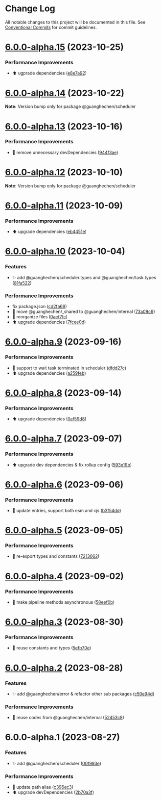 # Change Log

All notable changes to this project will be documented in this file.
See [Conventional Commits](https://conventionalcommits.org) for commit guidelines.

# [6.0.0-alpha.15](https://github.com/guanghechen/sora/compare/@guanghechen/scheduler@6.0.0-alpha.14...@guanghechen/scheduler@6.0.0-alpha.15) (2023-10-25)


### Performance Improvements

* ⬆️ ugprade dependencies ([e8e7a92](https://github.com/guanghechen/sora/commit/e8e7a92f58fbeee3afbb04e1ef023a894249c0bc))





# [6.0.0-alpha.14](https://github.com/guanghechen/sora/compare/@guanghechen/scheduler@6.0.0-alpha.13...@guanghechen/scheduler@6.0.0-alpha.14) (2023-10-22)

**Note:** Version bump only for package @guanghechen/scheduler





# [6.0.0-alpha.13](https://github.com/guanghechen/sora/compare/@guanghechen/scheduler@6.0.0-alpha.12...@guanghechen/scheduler@6.0.0-alpha.13) (2023-10-16)


### Performance Improvements

* 🔧 remove unnecessary devDependencies ([944f3ae](https://github.com/guanghechen/sora/commit/944f3aee64e68ce52ca30237c7d0240a82c9c58f))





# [6.0.0-alpha.12](https://github.com/guanghechen/sora/compare/@guanghechen/scheduler@6.0.0-alpha.11...@guanghechen/scheduler@6.0.0-alpha.12) (2023-10-10)

**Note:** Version bump only for package @guanghechen/scheduler





# [6.0.0-alpha.11](https://github.com/guanghechen/sora/compare/@guanghechen/scheduler@6.0.0-alpha.10...@guanghechen/scheduler@6.0.0-alpha.11) (2023-10-09)


### Performance Improvements

* ⬆️ upgrade dependencies ([eb4451e](https://github.com/guanghechen/sora/commit/eb4451e96c1ecfeb64ec085edf1fadc9774a4c0a))





# [6.0.0-alpha.10](https://github.com/guanghechen/sora/compare/@guanghechen/scheduler@6.0.0-alpha.9...@guanghechen/scheduler@6.0.0-alpha.10) (2023-10-04)


### Features

* ✨ add @guanghechen/scheduler.types and @guanghechen/task.types ([81fa522](https://github.com/guanghechen/sora/commit/81fa52203ace549fc15da97218bd38a31eda4af9))


### Performance Improvements

* fix package.json ([cd2fa69](https://github.com/guanghechen/sora/commit/cd2fa697ddd21890582e41e2d6b1115ec57baedb))
* :truck:  move @guanghechen/_shared to @guanghechen/internal ([73a08c9](https://github.com/guanghechen/sora/commit/73a08c918d5bf1eeb3c6daa69dc50169198b77bf))
* 🎨 reorganize files ([0aef7fc](https://github.com/guanghechen/sora/commit/0aef7fce0cca25b2f4c40ba5881a37cdd1bcb40f))
* ⬆️ upgrade dependencies ([7fcee0d](https://github.com/guanghechen/sora/commit/7fcee0de7b515b1cc9e18758c2be1f38a7374cfb))





# [6.0.0-alpha.9](https://github.com/guanghechen/sora/compare/@guanghechen/scheduler@6.0.0-alpha.8...@guanghechen/scheduler@6.0.0-alpha.9) (2023-09-16)


### Performance Improvements

* 🎨 support to wait task terminated in scheduler ([dfdd27c](https://github.com/guanghechen/sora/commit/dfdd27c3aa7368121873879929e6abd00a031a67))
* ⬆️ upgrade dependencies ([a259feb](https://github.com/guanghechen/sora/commit/a259feba5933148a34e4f498c9b883a5f87b7b50))





# [6.0.0-alpha.8](https://github.com/guanghechen/sora/compare/@guanghechen/scheduler@6.0.0-alpha.7...@guanghechen/scheduler@6.0.0-alpha.8) (2023-09-14)


### Performance Improvements

* ⬆️ upgrade dependencies ([0af59d8](https://github.com/guanghechen/sora/commit/0af59d85d8c2c514f57e5289e87f0a3cbb6ab5ab))





# [6.0.0-alpha.7](https://github.com/guanghechen/sora/compare/@guanghechen/scheduler@6.0.0-alpha.6...@guanghechen/scheduler@6.0.0-alpha.7) (2023-09-07)


### Performance Improvements

* ⬆️ upgrade dev dependencies & fix rollup config ([593e19b](https://github.com/guanghechen/sora/commit/593e19bf68c159ec4f9f5d34a567c832997b5055))





# [6.0.0-alpha.6](https://github.com/guanghechen/sora/compare/@guanghechen/scheduler@6.0.0-alpha.5...@guanghechen/scheduler@6.0.0-alpha.6) (2023-09-06)


### Performance Improvements

* 🔧 update entries, support both esm and cjs ([b3f54dd](https://github.com/guanghechen/sora/commit/b3f54dde89d3b079c422e062cef795194482e165))





# [6.0.0-alpha.5](https://github.com/guanghechen/sora/compare/@guanghechen/scheduler@6.0.0-alpha.4...@guanghechen/scheduler@6.0.0-alpha.5) (2023-09-05)


### Performance Improvements

* 🎨 re-export types and constants ([7213062](https://github.com/guanghechen/sora/commit/721306218d253c3dad6549f145cf51c81e86d9ad))





# [6.0.0-alpha.4](https://github.com/guanghechen/sora/compare/@guanghechen/scheduler@6.0.0-alpha.3...@guanghechen/scheduler@6.0.0-alpha.4) (2023-09-02)


### Performance Improvements

* 🎨 make pipeline methods asynchronous ([58eef0b](https://github.com/guanghechen/sora/commit/58eef0b9ddc1a09714d9a63e3f5063752b4ec73a))





# [6.0.0-alpha.3](https://github.com/guanghechen/sora/compare/@guanghechen/scheduler@6.0.0-alpha.2...@guanghechen/scheduler@6.0.0-alpha.3) (2023-08-30)


### Performance Improvements

* 🎨 reuse constants and types ([5efb70e](https://github.com/guanghechen/sora/commit/5efb70e6df130dc870ccb5add632291dcbd94809))





# [6.0.0-alpha.2](https://github.com/guanghechen/sora/compare/@guanghechen/scheduler@6.0.0-alpha.1...@guanghechen/scheduler@6.0.0-alpha.2) (2023-08-28)


### Features

* ✨ add @guanghechen/error & refactor other sub packages ([c50e94d](https://github.com/guanghechen/sora/commit/c50e94de4b9e6d7fd635c10e202eb8bdc4f4f8dd))


### Performance Improvements

* 🎨 reuse codes from @guanghechen/internal ([52453c8](https://github.com/guanghechen/sora/commit/52453c8251e1da7ba73c0f7f2726fcbfb8bf5fe5))





# 6.0.0-alpha.1 (2023-08-27)


### Features

* ✨ add @guanghechen/scheduler ([00f993e](https://github.com/guanghechen/sora/commit/00f993ea569631f67545f79e2615f17eb24c3fbb))


### Performance Improvements

* 🔧 update path alias ([c396ec3](https://github.com/guanghechen/sora/commit/c396ec3316b2b19a69ba0234cc7a9d86edd9fac2))
* ⬆️ upgrade devDependencies ([2b70a3f](https://github.com/guanghechen/sora/commit/2b70a3f5b895ed51de035b962d843661475663d6))
